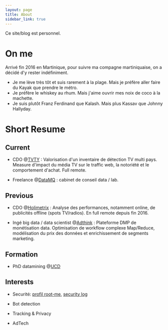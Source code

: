 ```yaml
---
layout: page
title: About
sidebar_link: true
---
```


<p class="message">
  Ce site/blog est personnel.
</p>

# On me

Arrivé fin 2016 en Martinique, pour suivre ma compagne martiniquaise, on a décidé d'y rester indéfiniment.

- Je me lève très tôt et suis rarement à la plage. Mais je préfère aller faire du Kayak que prendre le métro.
- Je préfère le whiskey au rhum. Mais j'aime ouvrir mes noix de coco à la machette.
- Je suis plutôt Franz Ferdinand que Kalash. Mais plus Kassav que Johnny Hallyday.

# Short Resume

## Current 

* CDO @[TVTY](https://tvty.tv) : Valorisation d'un inventaire de détection TV multi pays. Measure d'impact du média TV sur le traffic web, la notoriété et le comportement d'achat. Full remote.

* Freelance @[DataMQ](https://datamq.com) : cabinet de conseil data / lab.

## Previous

* CDO @[Holimetrix](https://holimetrix.com) : Analyse des performances, notamment online, de publicités offline (spots TV/radios). En full remote depuis fin 2016.

* Ingé big data / data scientist @[Adthink](https://adthink.com) : Plateforme DMP de monétisation data. Optimisation de workflow complexe Map/Reduce, modélisation du prix des données et enrichissement de segments marketing.

## Formation

* PhD datamining @[UCD](http://csi.ucd.ie/)

## Interests

* Securité: [profil root-me](https://www.root-me.org/glefait), [security log](/security-log)

* Bot detection

* Tracking & Privacy

* AdTech
